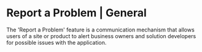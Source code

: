 # Report a Problem | General

The 'Report a Problem' feature is a communication mechanism that allows users of a site or product to alert business owners and solution developers for possible issues with
the application.
<br>


